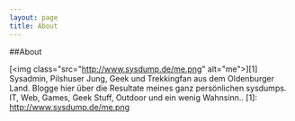 ```yaml
---
layout: page
title: About
---
```


##About

[<img class="src="http://www.sysdump.de/me.png" alt="me">][1]
Sysadmin, Pilshuser Jung, Geek und Trekkingfan aus dem Oldenburger Land. Blogge hier über die Resultate meines ganz persönlichen sysdumps. 
IT, Web, Games, Geek Stuff, Outdoor und ein wenig Wahnsinn..
 [1]: http://www.sysdump.de/me.png